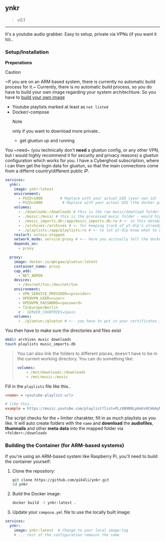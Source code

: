 ## ynkr

> v0.1

---

It's a youtube audio grabber. Easy to setup, private via VPNs (if you want it
to)..

### **Setup/Installation**

**Preperations**

> [!CAUTION]
> ~If you are on an ARM based system, there is currently no automatic build process for it.~
> Currently, there is no automatic build process, so you do have to build your
> own image regarding your system architechture. So you have to [build your own image](#building-the-container-for-arm-based-systems)

- Youtube playlists marked at least as `not listed`
- Docker/-compose
  > [!NOTE]
  > only if you want to download more private..
  >
  > - get gluetun up and running

You ~need~ (you technically don't **need** a gluetun config, or any other VPN, but i would highly recommend it for security and privacy reasons) a gluetun configuration which works for you. I have a Cyberghost subscription, where i can then get the login data for gluetun, so that the main connections come from a differnt country/different public IP.

```yml
services:
  ynkr:
    image: ynkr:latest
    environment:
      - PUID=1000        # Replace with your actual UID (your own id)
      - PGID=1000         # Replace with your actual GID (the docker group)
    volumes:
      - ./downloads:/downloads # this is the raw music/download folder -> playlists same as in source
      - ./music:/music # this is the processed music folder - would highly recommend setting up a jellyfin instance/container, which points to this exact folder path
      - ./music_imports.db:/app/music_imports.db:rw # <- in this database file, we will store and keep track of the processed data, so that we dont need to generate too much ai requests.
      - ./archives:/archives # <- for keeping track of yt-dlp's already downloaded tracks
      - ./playlists:/app/playlists:ro # <- to let yt-dlp know what to download
    restart: unless-stopped
    network_mode: service:proxy # <-- here you acctually tell the docker socket, to use gluetun network for the ynkr app!!
    depends_on:
      - proxy

  proxy:
    image: docker.io/qmcgaw/gluetun:latest
    container_name: proxy
    cap_add:
      - NET_ADMIN
    devices:
      - /dev/net/tun:/dev/net/tun
    environment:
      - VPN_SERVICE_PROVIDER=<provider>
      - OPENVPN_USER=<user>
      - OPENVPN_PASSWORD=<password>
      - TZ=Europe/Berlin
      # - SERVER_COUNTRIES=Spain
    volumes:
      - ./gluetun:/gluetun # <-- you have to put in your certificates in there!!
```

You then have to make sure the directories and files exist

```bash
mkdir archives music downloads
touch playlists music_imports.db
```

> You can also link the folders to different places, doesn't have to be in the
> current working directory.
> You can do something like:
> ```yml title="compose.yml"
> volumes:
>     - /mnt/downloads:/downloads
>     - /mnt/music:/music
> ```

Fill in the `playlists` file like this..

```ini title="playlists.env"
<name> = <youtube-playlist-url>

# like this..
example = https://music.youtube.com/playlist?list=PLzXB9N9Lp6mXs8CHGAyMndCQdHWZS5aPR&si=3EJP2wEwB5oy63UF
```

The script checks for the `=` limiter charakter, fill in as much playlists as you like. It will auto create folders with the `name` and **download** the **audiofiles**, **thumnails** and other **meta** **data** into the mapped folder via `<folder>:/downloads`

### Building the Container (for ARM-based systems)

If you're using an ARM-based system like Raspberry Pi, you'll need to build the container yourself:

1. Clone the repository:
   ```bash
   git clone https://github.com/pik4li/ynkr.git
   cd ynkr
   ```

2. Build the Docker image:
   ```bash
   docker build -t ynkr:latest .
   ```

3. Update your `compose.yml` file to use the locally built image:
```yml
services:
  ynkr:
    image: ynkr:latest  # Change to your local image:tag
    # ... rest of the configuration remains the same
```
